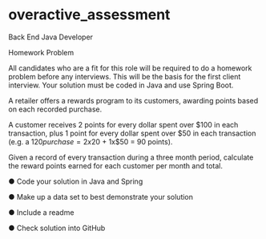 # overactive_assessment

Back End Java Developer

Homework Problem

All candidates who are a fit for this role will be required to do a homework problem before any
interviews. This will be the basis for the first client interview. Your solution must be coded in
Java and use Spring Boot.


A retailer offers a rewards program to its customers, awarding points based on each recorded
purchase.


A customer receives 2 points for every dollar spent over $100 in each transaction, plus 1 point
for every dollar spent over $50 in each transaction
(e.g. a $120 purchase = 2x$20 + 1x$50 = 90 points).


Given a record of every transaction during a three month period, calculate the reward points
earned for each customer per month and total.


● Code your solution in Java and Spring

● Make up a data set to best demonstrate your solution

● Include a readme

● Check solution into GitHub
~~~~